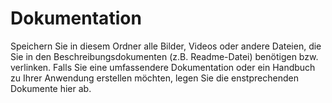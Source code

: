 # Dokumentation

Speichern Sie in diesem Ordner alle Bilder, Videos oder andere Dateien, die Sie in den Beschreibungsdokumenten (z.B. Readme-Datei) benötigen bzw. verlinken. Falls Sie eine umfassendere Dokumentation oder ein Handbuch zu Ihrer Anwendung erstellen möchten, legen Sie die enstprechenden Dokumente hier ab.